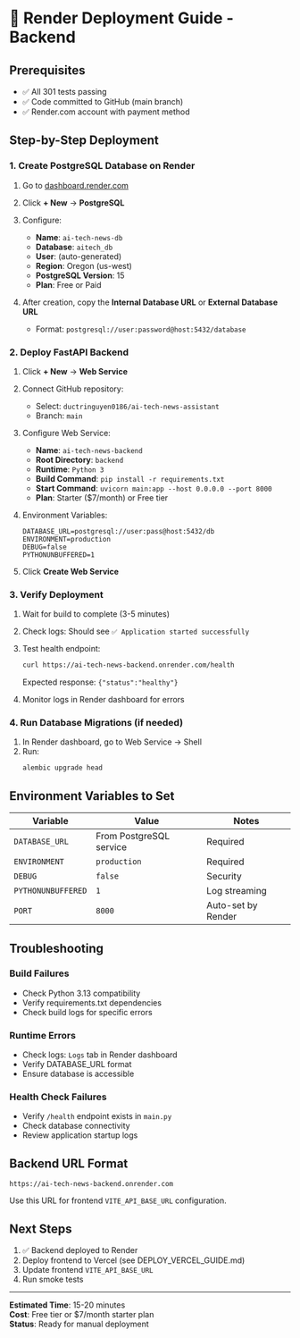 # 🚀 Render Deployment Guide - Backend

## Prerequisites
- ✅ All 301 tests passing
- ✅ Code committed to GitHub (main branch)
- ✅ Render.com account with payment method

## Step-by-Step Deployment

### 1. Create PostgreSQL Database on Render

1. Go to [dashboard.render.com](https://dashboard.render.com)
2. Click **+ New** → **PostgreSQL**
3. Configure:
   - **Name**: `ai-tech-news-db`
   - **Database**: `aitech_db`
   - **User**: (auto-generated)
   - **Region**: Oregon (us-west)
   - **PostgreSQL Version**: 15
   - **Plan**: Free or Paid

4. After creation, copy the **Internal Database URL** or **External Database URL**
   - Format: `postgresql://user:password@host:5432/database`

### 2. Deploy FastAPI Backend

1. Click **+ New** → **Web Service**
2. Connect GitHub repository:
   - Select: `ductringuyen0186/ai-tech-news-assistant`
   - Branch: `main`

3. Configure Web Service:
   - **Name**: `ai-tech-news-backend`
   - **Root Directory**: `backend`
   - **Runtime**: `Python 3`
   - **Build Command**: `pip install -r requirements.txt`
   - **Start Command**: `uvicorn main:app --host 0.0.0.0 --port 8000`
   - **Plan**: Starter ($7/month) or Free tier

4. Environment Variables:
   ```
   DATABASE_URL=postgresql://user:pass@host:5432/db
   ENVIRONMENT=production
   DEBUG=false
   PYTHONUNBUFFERED=1
   ```

5. Click **Create Web Service**

### 3. Verify Deployment

1. Wait for build to complete (3-5 minutes)
2. Check logs: Should see `✅ Application started successfully`
3. Test health endpoint:
   ```bash
   curl https://ai-tech-news-backend.onrender.com/health
   ```
   Expected response: `{"status":"healthy"}`

4. Monitor logs in Render dashboard for errors

### 4. Run Database Migrations (if needed)

1. In Render dashboard, go to Web Service → Shell
2. Run:
   ```bash
   alembic upgrade head
   ```

## Environment Variables to Set

| Variable | Value | Notes |
|----------|-------|-------|
| `DATABASE_URL` | From PostgreSQL service | Required |
| `ENVIRONMENT` | `production` | Required |
| `DEBUG` | `false` | Security |
| `PYTHONUNBUFFERED` | `1` | Log streaming |
| `PORT` | `8000` | Auto-set by Render |

## Troubleshooting

### Build Failures
- Check Python 3.13 compatibility
- Verify requirements.txt dependencies
- Check build logs for specific errors

### Runtime Errors
- Check logs: `Logs` tab in Render dashboard
- Verify DATABASE_URL format
- Ensure database is accessible

### Health Check Failures
- Verify `/health` endpoint exists in `main.py`
- Check database connectivity
- Review application startup logs

## Backend URL Format

```
https://ai-tech-news-backend.onrender.com
```

Use this URL for frontend `VITE_API_BASE_URL` configuration.

## Next Steps

1. ✅ Backend deployed to Render
2. Deploy frontend to Vercel (see DEPLOY_VERCEL_GUIDE.md)
3. Update frontend `VITE_API_BASE_URL`
4. Run smoke tests

---

**Estimated Time**: 15-20 minutes  
**Cost**: Free tier or $7/month starter plan  
**Status**: Ready for manual deployment
